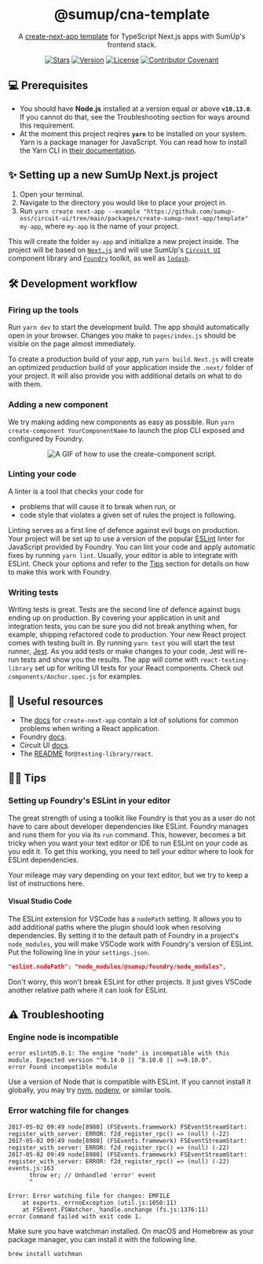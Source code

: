 <div align="center">

# @sumup/cna-template

A
[create-next-app template](https://nextjs.org/docs/api-reference/create-next-app) for TypeScript Next.js apps with SumUp's frontend stack.

[![Stars](https://img.shields.io/github/stars/sumup-oss/circuit-ui?style=social)](https://github.com/sumup-oss/circuit-ui/) [![Version](https://img.shields.io/npm/v/@sumup/circuit-ui)](https://www.npmjs.com/package/@sumup/circuit-ui) [![License](https://img.shields.io/github/license/sumup-oss/circuit-ui)](https://github.com/sumup-oss/circuit-ui/tree/main/packages/circuit-ui/LICENSE) [![Contributor Covenant](https://img.shields.io/badge/Contributor%20Covenant-v1.4%20adopted-ff69b4.svg)](https://github.com/sumup-oss/circuit-ui/tree/main/CODE_OF_CONDUCT.md)

</div>

## 💻 Prerequisites

- You should have **Node.js** installed at a version equal or above **`v10.13.0`**. If you cannot do that, see the Troubleshooting section for ways around this requirement.
- At the moment this project reqires **`yarn`** to be installed on your system. Yarn is a package manager for JavaScript. You can read how to install the Yarn CLI in [their documentation](https://yarnpkg.com/en/docs/install).

## ✨ Setting up a new SumUp Next.js project

1. Open your terminal.
2. Navigate to the directory you would like to place your project in.
3. Run `yarn create next-app --example "https://github.com/sumup-oss/circuit-ui/tree/main/packages/create-sumup-next-app/template" my-app`, where `my-app` is the name of your project.

This will create the folder `my-app` and initialize a new project inside. The project will be based on [`Next.js`](https://github.com/vercel/next.js/) and will use SumUp's [`Circuit UI`](https://circuit.sumup.com/) component library and [`Foundry`](https://github.com/sumup-oss/foundry) toolkit, as well as [`lodash`](https://lodash.com/).

## 🛠 Development workflow

### Firing up the tools

Run `yarn dev` to start the development build. The app should automatically open in your browser. Changes you make to `pages/index.js` should be visible on the page almost immediately.

To create a production build of your app, run `yarn build`. `Next.js` will create an optimized production build of your application inside the `.next/` folder of your project. It will also provide you with additional details on what to do with them.

### Adding a new component

We try making adding new components as easy as possible. Run `yarn create-component YourComponentName` to launch the plop CLI exposed and configured by Foundry.

<div align="center">

![A GIF of how to use the create-component script.](https://github.com/sumup-oss/circuit-ui/tree/main/assets/create-component.gif?raw=true 'Using create-component')

</div>

### Linting your code

A linter is a tool that checks your code for

- problems that will cause it to break when run, or
- code style that violates a given set of rules the project is following.

Linting serves as a first line of defence against evil bugs on production.​ Your project will be set up to use a version of the popular [ESLint](https://eslint.org) linter for JavaScript provided by Foundry. You can lint your code and apply automatic fixes by running `yarn lint`. Usually, your editor is able to integrate with ESLint. Check your options and refer to the [Tips](#setting-up-foundry-s-eslint-in-your-editor) section for details on how to make this work with Foundry.

### Writing tests

Writing tests is great. Tests are the second line of defence against bugs ending up on production. By covering your application in unit and integration tests, you can be sure you did not break anything when, for example, shipping refactored code to production. Your new React project comes with testing built in. By running `yarn test` you will start the test runner, [Jest](https://jestjs.io/en/). As you add tests or make changes to your code, Jest will re-run tests and show you the results. The app will come with `react-testing-library` set up for writing UI tests for your React components. Check out `components/Anchor.spec.js` for examples.

## 📖 Useful resources

- The [docs](https://nextjs.org/docs#setup) for `create-next-app` contain a lot of solutions for common problems when writing a React application.
- Foundry [docs](https://github.com/sumup-oss/foundry#table-of-contents).
- Circuit UI [docs](https://circuit.sumup.com/).
- The [README](https://github.com/testing-library/react-testing-library/#readme) for`@testing-library/react`.

## 💁‍♀ Tips

### Setting up Foundry's ESLint in your editor

The great strength of using a toolkit like Foundry is that you as a user do not have to care about developer dependencies like ESLint. Foundry manages and runs them for you via its `run` command. This, however, becomes a bit tricky when you want your text editor or IDE to run ESLint on your code as you edit it. To get this working, you need to tell your editor where to look for ESLint dependencies.

Your mileage may vary depending on your text editor, but we try to keep a list of instructions here.

#### Visual Studio Code

The ESLint extension for VSCode has a `nodePath` setting. It allows you to add additional paths where the plugin should look when resolving dependencies. By setting it to the default path of Foundry in a project's `node_modules`, you will make VSCode work with Foundry's version of ESLint. Put the following line in your `settings.json`.

```json
"eslint.nodePath": "node_modules/@sumup/foundry/node_modules",
```

Don't worry, this won't break ESLint for other projects. It just gives VSCode another relative path where it can look for ESLint.

## ⚠️ Troubleshooting

### Engine node is incompatible

```
error eslint@5.0.1: The engine "node" is incompatible with this module. Expected version "^6.14.0 || ^8.10.0 || >=9.10.0".
error Found incompatible module
```

Use a version of Node that is compatible with ESLint. If you cannot install it globally, you may try [nvm](https://github.com/creationix/nvm), [nodenv](https://github.com/nodenv/nodenv), or similar tools.

### Error watching file for changes

```
2017-05-02 09:49 node[8980] (FSEvents.framework) FSEventStreamStart: register_with_server: ERROR: f2d_register_rpc() => (null) (-22)
2017-05-02 09:49 node[8980] (FSEvents.framework) FSEventStreamStart: register_with_server: ERROR: f2d_register_rpc() => (null) (-22)
2017-05-02 09:49 node[8980] (FSEvents.framework) FSEventStreamStart: register_with_server: ERROR: f2d_register_rpc() => (null) (-22)
events.js:163
      throw er; // Unhandled 'error' event
      ^

Error: Error watching file for changes: EMFILE
    at exports._errnoException (util.js:1050:11)
    at FSEvent.FSWatcher._handle.onchange (fs.js:1376:11)
error Command failed with exit code 1.
```

Make sure you have watchman installed. On macOS and Homebrew as your package manager, you can install it with the following line.

```bash
brew install watchman
```
